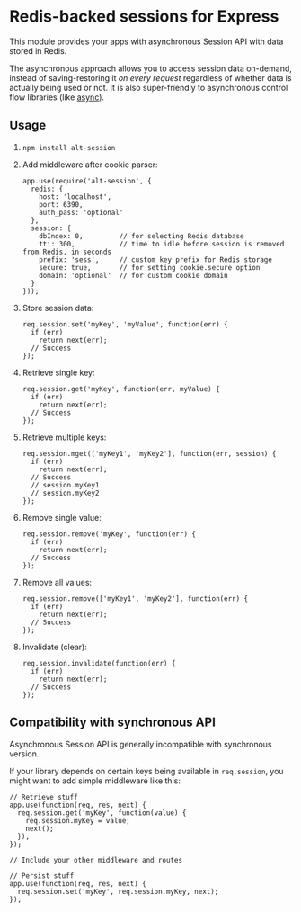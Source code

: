 # Redis-backed sessions for Express

This module provides your apps with asynchronous Session API with data stored in Redis.

The asynchronous approach allows you to access session data on-demand, instead of saving-restoring it _on every request_ regardless of whether data is actually being used or not. It is also super-friendly to asynchronous control flow libraries (like [async](https://github.com/caolan/async)).

## Usage

1. `npm install alt-session`

2. Add middleware after cookie parser:

      ```
      app.use(require('alt-session', {
        redis: {
          host: 'localhost',
          port: 6390,
          auth_pass: 'optional'
        },
        session: {
          dbIndex: 0,         // for selecting Redis database
          tti: 300,           // time to idle before session is removed from Redis, in seconds
          prefix: 'sess',     // custom key prefix for Redis storage
          secure: true,       // for setting cookie.secure option
          domain: 'optional'  // for custom cookie domain
        }
      }));
      ```

2. Store session data:

      ```
      req.session.set('myKey', 'myValue', function(err) {
        if (err)
          return next(err);
        // Success
      });
      ```

3. Retrieve single key:

      ```
      req.session.get('myKey', function(err, myValue) {
        if (err)
          return next(err);
        // Success
      });
      ```

3. Retrieve multiple keys:

      ```
      req.session.mget(['myKey1', 'myKey2'], function(err, session) {
        if (err)
          return next(err);
        // Success
        // session.myKey1
        // session.myKey2
      });
      ```

4. Remove single value:

      ```
      req.session.remove('myKey', function(err) {
        if (err)
          return next(err);
        // Success
      });
      ```

5. Remove all values:

      ```
      req.session.remove(['myKey1', 'myKey2'], function(err) {
        if (err)
          return next(err);
        // Success
      });
      ```

6. Invalidate (clear):

      ```
      req.session.invalidate(function(err) {
        if (err)
          return next(err);
        // Success
      });
      ```


## Compatibility with synchronous API

Asynchronous Session API is generally incompatible with synchronous version.

If your library depends on certain keys being available in `req.session`, you might want to add simple middleware like this:

```
// Retrieve stuff
app.use(function(req, res, next) {
  req.session.get('myKey', function(value) {
    req.session.myKey = value;
    next();
  });
});

// Include your other middleware and routes

// Persist stuff
app.use(function(req, res, next) {
  req.session.set('myKey', req.session.myKey, next);
});
```


